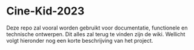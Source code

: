 # Cine-Kid-2023
Deze repo zal vooral worden gebruikt voor documentatie, functionele en technische ontwerpen. Dit alles zal terug te vinden zijn de wiki.  Wellicht volgt hieronder nog een korte beschrijving van het project.
